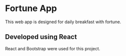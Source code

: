 # Fortune App
This web app is designed for daily breakfast with fortune.
## Developed using React
React and Bootstrap were used for this project.